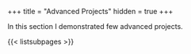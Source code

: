 +++
title = "Advanced Projects"
hidden = true
+++

In this section I demonstrated few advanced projects.

{{< listsubpages >}}